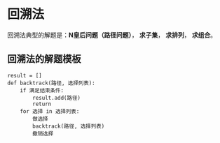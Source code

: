 # 回溯法

回溯法典型的解题是：**N皇后问题（路径问题）**， **求子集**， **求排列**， **求组合**。

## 回溯法的解题模板

```
result = []
def backtrack(路径, 选择列表):
    if 满足结束条件:
        result.add(路径)
        return
    for 选择 in 选择列表:
        做选择
        backtrack(路径, 选择列表)
        撤销选择
```


